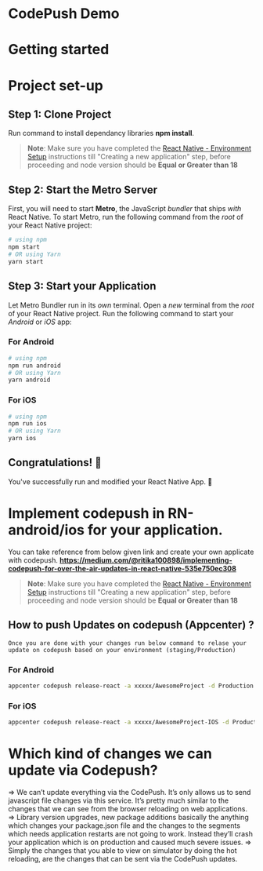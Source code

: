 # CodePush Demo
# Getting started

# Project set-up
## Step 1: Clone Project
   Run command to install dependancy libraries **npm install**.
   >**Note**: Make sure you have completed the [React Native - Environment Setup](https://reactnative.dev/docs/environment-setup) instructions till "Creating a new application" step, before proceeding and node version should be **Equal or Greater than 18**
## Step 2: Start the Metro Server
First, you will need to start **Metro**, the JavaScript _bundler_ that ships _with_ React Native.
To start Metro, run the following command from the _root_ of your React Native project:
```bash
# using npm
npm start
# OR using Yarn
yarn start
```
## Step 3: Start your Application
Let Metro Bundler run in its _own_ terminal. Open a _new_ terminal from the _root_ of your React Native project. Run the following command to start your _Android_ or _iOS_ app:
### For Android
```bash
# using npm
npm run android
# OR using Yarn
yarn android
```
### For iOS
```bash
# using npm
npm run ios
# OR using Yarn
yarn ios
```
## Congratulations! :tada:
You've successfully run and modified your React Native App. :partying_face:

# Implement codepush in RN-android/ios for your application.
  You can take reference from below given link and create your own applicate with codepush.
  **https://medium.com/@ritika100898/implementing-codepush-for-over-the-air-updates-in-react-native-535e750ec308**
  
>**Note**: Make sure you have completed the [React Native - Environment Setup](https://reactnative.dev/docs/environment-setup) instructions till "Creating a new application" step, before proceeding and node version should be **Equal or Greater than 18**

## How to push Updates on codepush (Appcenter) ?
    Once you are done with your changes run below command to relase your update on codepush based on your environment (staging/Production)
### For Android
```bash
appcenter codepush release-react -a xxxxx/AwesomeProject -d Production
```
### For iOS
```bash
appcenter codepush release-react -a xxxxx/AwesomeProject-IOS -d Production
```
# Which kind of changes we can update via Codepush?
=>  We can’t update everything via the CodePush. It’s only allows us to send javascript file changes via this service. It’s pretty much similar to the changes that we can see from the browser reloading on web applications.
=>  Library version upgrades, new package additions basically the anything which changes your package.json file and the changes to the segments which needs application restarts are not going to work. Instead they’ll crash your application which is on production and caused much severe issues.
=>  Simply the changes that you able to view on simulator by doing the hot reloading, are the changes that can be sent via the CodePush updates.

